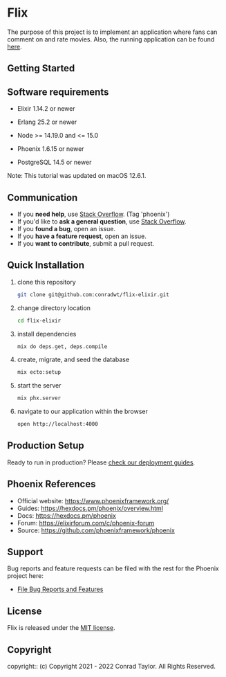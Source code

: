 # Flix

The purpose of this project is to implement an application where fans can comment on and rate movies. Also, the running application can be found [here](https://flix-elixir-cwt.herokuapp.com).

## Getting Started

## Software requirements

- Elixir 1.14.2 or newer

- Erlang 25.2 or newer

- Node >= 14.19.0 and <= 15.0

- Phoenix 1.6.15 or newer

- PostgreSQL 14.5 or newer

Note: This tutorial was updated on macOS 12.6.1.

## Communication

- If you **need help**, use [Stack Overflow](http://stackoverflow.com/questions/tagged/phoenix). (Tag 'phoenix')
- If you'd like to **ask a general question**, use [Stack Overflow](http://stackoverflow.com/questions/tagged/phoenix).
- If you **found a bug**, open an issue.
- If you **have a feature request**, open an issue.
- If you **want to contribute**, submit a pull request.

## Quick Installation

1.  clone this repository

    ```bash
    git clone git@github.com:conradwt/flix-elixir.git
    ```

2.  change directory location

    ```bash
    cd flix-elixir
    ```

3.  install dependencies

    ```bash
    mix do deps.get, deps.compile
    ```

4.  create, migrate, and seed the database

    ```bash
    mix ecto:setup
    ```

5.  start the server

    ```bash
    mix phx.server
    ```

6.  navigate to our application within the browser

    ```bash
    open http://localhost:4000
    ```

## Production Setup

Ready to run in production? Please [check our deployment guides](https://hexdocs.pm/phoenix/deployment.html).

## Phoenix References

- Official website: https://www.phoenixframework.org/
- Guides: https://hexdocs.pm/phoenix/overview.html
- Docs: https://hexdocs.pm/phoenix
- Forum: https://elixirforum.com/c/phoenix-forum
- Source: https://github.com/phoenixframework/phoenix

## Support

Bug reports and feature requests can be filed with the rest for the Phoenix project here:

- [File Bug Reports and Features](https://github.com/conradwt/flix-elixir/issues)

## License

Flix is released under the [MIT license](./LICENSE.md).

## Copyright

copyright:: (c) Copyright 2021 - 2022 Conrad Taylor. All Rights Reserved.
